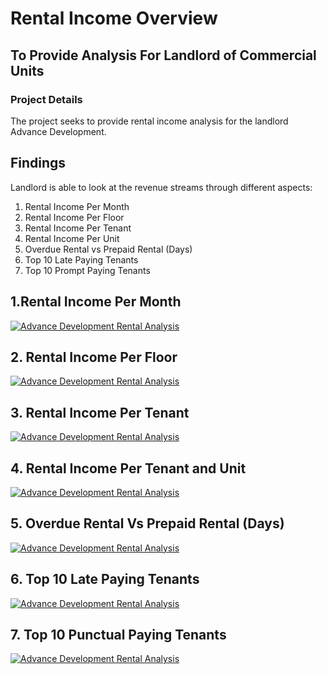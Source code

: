 # Rental Income Overview
## To Provide Analysis For Landlord of Commercial Units
### Project Details
The project seeks to provide rental income analysis for the landlord Advance Development.
## Findings
Landlord is able to look at the revenue streams through different aspects:
1. Rental Income Per Month
2. Rental Income Per Floor
3. Rental Income Per Tenant
4. Rental Income Per Unit
5. Overdue Rental vs Prepaid Rental (Days)
6. Top 10 Late Paying Tenants
7. Top 10 Prompt Paying Tenants

## 1.Rental Income Per Month

<div class='tableauPlaceholder' id='viz1649656301313' style='position: relative'><noscript><a href='#'><img alt='Advance Development Rental Analysis ' src='https:&#47;&#47;public.tableau.com&#47;static&#47;images&#47;Ad&#47;AdvancePaperDevelopmentRentalAnalysis&#47;AdvanceDevelopmentRentalAnalysis&#47;1_rss.png' style='border: none' /></a></noscript><object class='tableauViz'  style='display:none;'><param name='host_url' value='https%3A%2F%2Fpublic.tableau.com%2F' /> <param name='embed_code_version' value='3' /> <param name='site_root' value='' /><param name='name' value='AdvancePaperDevelopmentRentalAnalysis&#47;AdvanceDevelopmentRentalAnalysis' /><param name='tabs' value='no' /><param name='toolbar' value='yes' /><param name='static_image' value='https:&#47;&#47;public.tableau.com&#47;static&#47;images&#47;Ad&#47;AdvancePaperDevelopmentRentalAnalysis&#47;AdvanceDevelopmentRentalAnalysis&#47;1.png' /> <param name='animate_transition' value='yes' /><param name='display_static_image' value='yes' /><param name='display_spinner' value='yes' /><param name='display_overlay' value='yes' /><param name='display_count' value='yes' /><param name='language' value='en-US' /></object></div>      

## 2. Rental Income Per Floor

<div class='tableauPlaceholder' id='viz1649656829645' style='position: relative'><noscript><a href='#'><img alt='Advance Development Rental Analysis ' src='https:&#47;&#47;public.tableau.com&#47;static&#47;images&#47;RZ&#47;RZY8SDGX7&#47;1_rss.png' style='border: none' /></a></noscript><object class='tableauViz'  style='display:none;'><param name='host_url' value='https%3A%2F%2Fpublic.tableau.com%2F' /> <param name='embed_code_version' value='3' /> <param name='path' value='shared&#47;RZY8SDGX7' /> <param name='toolbar' value='yes' /><param name='static_image' value='https:&#47;&#47;public.tableau.com&#47;static&#47;images&#47;RZ&#47;RZY8SDGX7&#47;1.png' /> <param name='animate_transition' value='yes' /><param name='display_static_image' value='yes' /><param name='display_spinner' value='yes' /><param name='display_overlay' value='yes' /><param name='display_count' value='yes' /><param name='language' value='en-US' /></object></div>              

## 3. Rental Income Per Tenant

<div class='tableauPlaceholder' id='viz1649656765833' style='position: relative'><noscript><a href='#'><img alt='Advance Development Rental Analysis ' src='https:&#47;&#47;public.tableau.com&#47;static&#47;images&#47;74&#47;74ZZW6FF7&#47;1_rss.png' style='border: none' /></a></noscript><object class='tableauViz'  style='display:none;'><param name='host_url' value='https%3A%2F%2Fpublic.tableau.com%2F' /> <param name='embed_code_version' value='3' /> <param name='path' value='shared&#47;74ZZW6FF7' /> <param name='toolbar' value='yes' /><param name='static_image' value='https:&#47;&#47;public.tableau.com&#47;static&#47;images&#47;74&#47;74ZZW6FF7&#47;1.png' /> <param name='animate_transition' value='yes' /><param name='display_static_image' value='yes' /><param name='display_spinner' value='yes' /><param name='display_overlay' value='yes' /><param name='display_count' value='yes' /><param name='language' value='en-US' /></object></div>               

## 4. Rental Income Per Tenant and Unit

<div class='tableauPlaceholder' id='viz1649656920923' style='position: relative'><noscript><a href='#'><img alt='Advance Development Rental Analysis ' src='https:&#47;&#47;public.tableau.com&#47;static&#47;images&#47;KS&#47;KSPMNFP7C&#47;1_rss.png' style='border: none' /></a></noscript><object class='tableauViz'  style='display:none;'><param name='host_url' value='https%3A%2F%2Fpublic.tableau.com%2F' /> <param name='embed_code_version' value='3' /> <param name='path' value='shared&#47;KSPMNFP7C' /> <param name='toolbar' value='yes' /><param name='static_image' value='https:&#47;&#47;public.tableau.com&#47;static&#47;images&#47;KS&#47;KSPMNFP7C&#47;1.png' /> <param name='animate_transition' value='yes' /><param name='display_static_image' value='yes' /><param name='display_spinner' value='yes' /><param name='display_overlay' value='yes' /><param name='display_count' value='yes' /><param name='language' value='en-US' /></object></div>  

## 5. Overdue Rental Vs Prepaid Rental (Days)
<div class='tableauPlaceholder' id='viz1649660363052' style='position: relative'><noscript><a href='#'><img alt='Advance Development Rental Analysis ' src='https:&#47;&#47;public.tableau.com&#47;static&#47;images&#47;33&#47;33W6FY2SG&#47;1_rss.png' style='border: none' /></a></noscript><object class='tableauViz'  style='display:none;'><param name='host_url' value='https%3A%2F%2Fpublic.tableau.com%2F' /> <param name='embed_code_version' value='3' /> <param name='path' value='shared&#47;33W6FY2SG' /> <param name='toolbar' value='yes' /><param name='static_image' value='https:&#47;&#47;public.tableau.com&#47;static&#47;images&#47;33&#47;33W6FY2SG&#47;1.png' /> <param name='animate_transition' value='yes' /><param name='display_static_image' value='yes' /><param name='display_spinner' value='yes' /><param name='display_overlay' value='yes' /><param name='display_count' value='yes' /><param name='language' value='en-US' /></object></div> 

## 6. Top 10 Late Paying Tenants
<div class='tableauPlaceholder' id='viz1649660521472' style='position: relative'><noscript><a href='#'><img alt='Advance Development Rental Analysis ' src='https:&#47;&#47;public.tableau.com&#47;static&#47;images&#47;32&#47;32ZR5KYJS&#47;1_rss.png' style='border: none' /></a></noscript><object class='tableauViz'  style='display:none;'><param name='host_url' value='https%3A%2F%2Fpublic.tableau.com%2F' /> <param name='embed_code_version' value='3' /> <param name='path' value='shared&#47;32ZR5KYJS' /> <param name='toolbar' value='yes' /><param name='static_image' value='https:&#47;&#47;public.tableau.com&#47;static&#47;images&#47;32&#47;32ZR5KYJS&#47;1.png' /> <param name='animate_transition' value='yes' /><param name='display_static_image' value='yes' /><param name='display_spinner' value='yes' /><param name='display_overlay' value='yes' /><param name='display_count' value='yes' /><param name='language' value='en-US' /></object></div>     

## 7. Top 10 Punctual Paying Tenants

<div class='tableauPlaceholder' id='viz1649660588862' style='position: relative'><noscript><a href='#'><img alt='Advance Development Rental Analysis ' src='https:&#47;&#47;public.tableau.com&#47;static&#47;images&#47;QN&#47;QNYGBR6M4&#47;1_rss.png' style='border: none' /></a></noscript><object class='tableauViz'  style='display:none;'><param name='host_url' value='https%3A%2F%2Fpublic.tableau.com%2F' /> <param name='embed_code_version' value='3' /> <param name='path' value='shared&#47;QNYGBR6M4' /> <param name='toolbar' value='yes' /><param name='static_image' value='https:&#47;&#47;public.tableau.com&#47;static&#47;images&#47;QN&#47;QNYGBR6M4&#47;1.png' /> <param name='animate_transition' value='yes' /><param name='display_static_image' value='yes' /><param name='display_spinner' value='yes' /><param name='display_overlay' value='yes' /><param name='display_count' value='yes' /><param name='language' value='en-US' /></object></div>                
